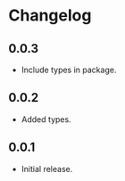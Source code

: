 Changelog
=========

0.0.3
-----

- Include types in package.

0.0.2
-----

- Added types.

0.0.1
-----

- Initial release.
